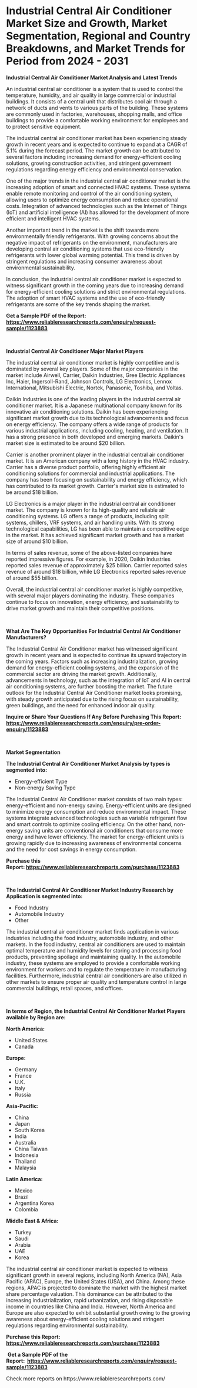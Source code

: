 <p><h1>Industrial Central Air Conditioner Market Size and Growth, Market Segmentation, Regional and Country Breakdowns, and Market Trends for Period from 2024 -  2031</h1></p><p><strong>Industrial Central Air Conditioner Market Analysis and Latest Trends</strong></p>
<p><p>An industrial central air conditioner is a system that is used to control the temperature, humidity, and air quality in large commercial or industrial buildings. It consists of a central unit that distributes cool air through a network of ducts and vents to various parts of the building. These systems are commonly used in factories, warehouses, shopping malls, and office buildings to provide a comfortable working environment for employees and to protect sensitive equipment.</p><p>The industrial central air conditioner market has been experiencing steady growth in recent years and is expected to continue to expand at a CAGR of 5.1% during the forecast period. The market growth can be attributed to several factors including increasing demand for energy-efficient cooling solutions, growing construction activities, and stringent government regulations regarding energy efficiency and environmental conservation.</p><p>One of the major trends in the industrial central air conditioner market is the increasing adoption of smart and connected HVAC systems. These systems enable remote monitoring and control of the air conditioning system, allowing users to optimize energy consumption and reduce operational costs. Integration of advanced technologies such as the Internet of Things (IoT) and artificial intelligence (AI) has allowed for the development of more efficient and intelligent HVAC systems.</p><p>Another important trend in the market is the shift towards more environmentally friendly refrigerants. With growing concerns about the negative impact of refrigerants on the environment, manufacturers are developing central air conditioning systems that use eco-friendly refrigerants with lower global warming potential. This trend is driven by stringent regulations and increasing consumer awareness about environmental sustainability.</p><p>In conclusion, the industrial central air conditioner market is expected to witness significant growth in the coming years due to increasing demand for energy-efficient cooling solutions and strict environmental regulations. The adoption of smart HVAC systems and the use of eco-friendly refrigerants are some of the key trends shaping the market.</p></p>
<p><strong>Get a Sample PDF of the Report:&nbsp; <a href="https://www.reliableresearchreports.com/enquiry/request-sample/1123883">https://www.reliableresearchreports.com/enquiry/request-sample/1123883</a></strong></p>
<p>&nbsp;</p>
<p><strong>Industrial Central Air Conditioner Major Market Players</strong></p>
<p><p>The industrial central air conditioner market is highly competitive and is dominated by several key players. Some of the major companies in the market include Airwell, Carrier, Daikin Industries, Gree Electric Appliances Inc, Haier, Ingersoll-Rand, Johnson Controls, LG Electronics, Lennox International, Mitsubishi Electric, Nortek, Panasonic, Toshiba, and Voltas.</p><p>Daikin Industries is one of the leading players in the industrial central air conditioner market. It is a Japanese multinational company known for its innovative air conditioning solutions. Daikin has been experiencing significant market growth due to its technological advancements and focus on energy efficiency. The company offers a wide range of products for various industrial applications, including cooling, heating, and ventilation. It has a strong presence in both developed and emerging markets. Daikin's market size is estimated to be around $20 billion.</p><p>Carrier is another prominent player in the industrial central air conditioner market. It is an American company with a long history in the HVAC industry. Carrier has a diverse product portfolio, offering highly efficient air conditioning solutions for commercial and industrial applications. The company has been focusing on sustainability and energy efficiency, which has contributed to its market growth. Carrier's market size is estimated to be around $18 billion.</p><p>LG Electronics is a major player in the industrial central air conditioner market. The company is known for its high-quality and reliable air conditioning systems. LG offers a range of products, including split systems, chillers, VRF systems, and air handling units. With its strong technological capabilities, LG has been able to maintain a competitive edge in the market. It has achieved significant market growth and has a market size of around $10 billion.</p><p>In terms of sales revenue, some of the above-listed companies have reported impressive figures. For example, in 2020, Daikin Industries reported sales revenue of approximately $25 billion. Carrier reported sales revenue of around $18 billion, while LG Electronics reported sales revenue of around $55 billion.</p><p>Overall, the industrial central air conditioner market is highly competitive, with several major players dominating the industry. These companies continue to focus on innovation, energy efficiency, and sustainability to drive market growth and maintain their competitive positions.</p></p>
<p>&nbsp;</p>
<p><strong>What Are The Key Opportunities For Industrial Central Air Conditioner Manufacturers?</strong></p>
<p><p>The Industrial Central Air Conditioner market has witnessed significant growth in recent years and is expected to continue its upward trajectory in the coming years. Factors such as increasing industrialization, growing demand for energy-efficient cooling systems, and the expansion of the commercial sector are driving the market growth. Additionally, advancements in technology, such as the integration of IoT and AI in central air conditioning systems, are further boosting the market. The future outlook for the Industrial Central Air Conditioner market looks promising, with steady growth anticipated due to the rising focus on sustainability, green buildings, and the need for enhanced indoor air quality.</p></p>
<p><strong>Inquire or Share Your Questions If Any Before Purchasing This Report: <a href="https://www.reliableresearchreports.com/enquiry/pre-order-enquiry/1123883">https://www.reliableresearchreports.com/enquiry/pre-order-enquiry/1123883</a></strong></p>
<p>&nbsp;</p>
<p><strong>Market Segmentation</strong></p>
<p><strong>The Industrial Central Air Conditioner Market Analysis by types is segmented into:</strong></p>
<p><ul><li>Energy-efficient Type</li><li>Non-energy Saving Type</li></ul></p>
<p><p>The Industrial Central Air Conditioner market consists of two main types: energy-efficient and non-energy saving. Energy-efficient units are designed to minimize energy consumption and reduce environmental impact. These systems integrate advanced technologies such as variable refrigerant flow and smart controls to optimize cooling efficiency. On the other hand, non-energy saving units are conventional air conditioners that consume more energy and have lower efficiency. The market for energy-efficient units is growing rapidly due to increasing awareness of environmental concerns and the need for cost savings in energy consumption.</p></p>
<p><strong>Purchase this Report:&nbsp;<a href="https://www.reliableresearchreports.com/purchase/1123883">https://www.reliableresearchreports.com/purchase/1123883</a></strong></p>
<p>&nbsp;</p>
<p><strong>The Industrial Central Air Conditioner Market Industry Research by Application is segmented into:</strong></p>
<p><ul><li>Food Industry</li><li>Automobile Industry</li><li>Other</li></ul></p>
<p><p>The industrial central air conditioner market finds application in various industries including the food industry, automobile industry, and other markets. In the food industry, central air conditioners are used to maintain optimal temperature and humidity levels for storing and processing food products, preventing spoilage and maintaining quality. In the automobile industry, these systems are employed to provide a comfortable working environment for workers and to regulate the temperature in manufacturing facilities. Furthermore, industrial central air conditioners are also utilized in other markets to ensure proper air quality and temperature control in large commercial buildings, retail spaces, and offices.</p></p>
<p>&nbsp;</p>
<p><strong>In terms of Region, the Industrial Central Air Conditioner Market Players available by Region are:</strong></p>
<p>
    <p> <strong> North America: </strong>
        <ul>
            <li>United States</li>
            <li>Canada</li>
        </ul>
        </p> 
    <p> <strong> Europe: </strong>
        <ul>
            <li>Germany</li>
            <li>France</li>
            <li>U.K.</li>
            <li>Italy</li>
            <li>Russia</li>
        </ul>
        </p> 
    <p> <strong> Asia-Pacific: </strong>
        <ul>
            <li>China</li>
            <li>Japan</li>
            <li>South Korea</li>
            <li>India</li>
            <li>Australia</li>
            <li>China Taiwan</li>
            <li>Indonesia</li>
            <li>Thailand</li>
            <li>Malaysia</li>
        </ul>
        </p> 
    <p> <strong> Latin America: </strong>
        <ul>
            <li>Mexico</li>
            <li>Brazil</li>
            <li>Argentina Korea</li>
            <li>Colombia</li>
        </ul>
        </p> 
    <p> <strong> Middle East & Africa: </strong>
        <ul>
            <li>Turkey</li>
            <li>Saudi</li>
            <li>Arabia</li>
            <li>UAE</li>
            <li>Korea</li>
        </ul>
    </p>
    </p>
<p><p>The industrial central air conditioner market is expected to witness significant growth in several regions, including North America (NA), Asia Pacific (APAC), Europe, the United States (USA), and China. Among these regions, APAC is projected to dominate the market with the highest market share percentage valuation. This dominance can be attributed to the increasing industrialization, rapid urbanization, and rising disposable income in countries like China and India. However, North America and Europe are also expected to exhibit substantial growth owing to the growing awareness about energy-efficient cooling solutions and stringent regulations regarding environmental sustainability.</p></p>
<p><strong>Purchase this Report: <a href="https://www.reliableresearchreports.com/purchase/1123883">https://www.reliableresearchreports.com/purchase/1123883</a></strong></p>
<p>&nbsp;<strong>Get a Sample PDF of the Report:&nbsp;&nbsp;<a href="https://www.reliableresearchreports.com/enquiry/request-sample/1123883">https://www.reliableresearchreports.com/enquiry/request-sample/1123883</a></strong></p>
<p><strong></strong></p>
<p>Check more reports on https://www.reliableresearchreports.com/</p>